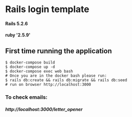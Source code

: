 # Rails login template

#### Rails 5.2.6
#### ruby '2.5.9'


## First time running the application
 
```
$ docker-compose build
$ docker-compose up -d 
$ docker-compose exec web bash
# Once you are in the docker bash please run:
$ rails db:create && rails db:migrate && rails db:seed
# run on browser http://localhost:3000

```
### To check emails: 
##### http://localhost:3000/letter_opener

